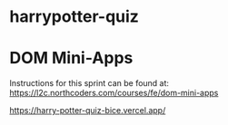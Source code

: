 # harrypotter-quiz

# DOM Mini-Apps

Instructions for this sprint can be found at: https://l2c.northcoders.com/courses/fe/dom-mini-apps

https://harry-potter-quiz-bice.vercel.app/

